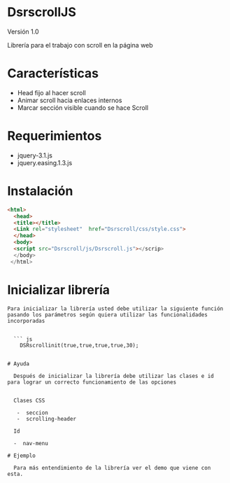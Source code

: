 # DsrscrollJS
Versión 1.0

Librería para el trabajo con scroll en la página web

# Características
 
  - Head fijo al hacer scroll
  - Animar scroll hacia enlaces internos
  - Marcar sección visible cuando se hace Scroll 

# Requerimientos

  - jquery-3.1.js
  - jquery.easing.1.3.js	
  
# Instalación

  
  ``` html
  <html>
	<head>
	<title></title>
	<Link rel="stylesheet"  href="Dsrscroll/css/style.css">
	</head>
	<body>
	<script src="Dsrscroll/js/Dsrscroll.js"></scrip>
	</body>
   </html>
```

# Inicializar librería

	Para inicializar la librería usted debe utilizar la siguiente función pasando los parámetros según quiera utilizar las funcionalidades incorporadas 

	
	  ``` js
		DSRscrollinit(true,true,true,true,30);
```

# Ayuda
  
  Después de inicializar la librería debe utilizar las clases e id para lograr un correcto funcionamiento de las opciones 

  
  Clases CSS
  
   -  seccion 
   -  scrolling-header

  Id
 
  -  nav-menu
  
# Ejemplo

  Para más entendimiento de la librería ver el demo que viene con esta.
 
    
  

  
  
